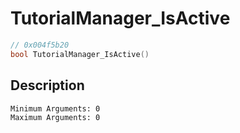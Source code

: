 # TutorialManager_IsActive
```c
// 0x004f5b20
bool TutorialManager_IsActive()
```
## Description
```
Minimum Arguments: 0
Maximum Arguments: 0
```

